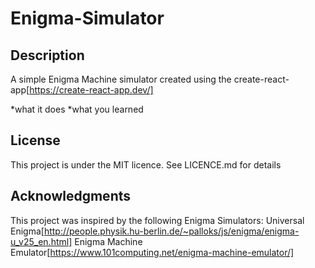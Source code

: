 # Enigma-Simulator

## Description
A simple Enigma Machine simulator created using the create-react-app[https://create-react-app.dev/]

*what it does
*what you learned

## License
This project is under the MIT licence. See LICENCE.md for details


## Acknowledgments
This project was inspired by the following Enigma Simulators:
Universal Enigma[http://people.physik.hu-berlin.de/~palloks/js/enigma/enigma-u_v25_en.html]
Enigma Machine Emulator[https://www.101computing.net/enigma-machine-emulator/]
